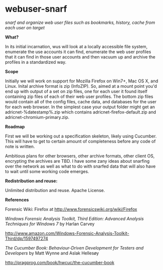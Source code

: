 webuser-snarf
=============
<i>snarf and organize web user files such as bookmarks, history, cache from each user on target</i>

<b>What?</b>

In its initial incarnation, wus will look at a locally accessible file system, enumerate the use accounts it can find, enumerate the web user profiles that it can find in those user accounts and then vacuum up and archive the profiles in a standardized way.

<b>Scope</b>

Initially we will work on support for Mozilla Firefox on Win7+, Mac OS X, and Linux. Inital archive format is zip (InfoZIP). So, aimed at a mount point you'd end up with output of a set on zip files, one for each user it found itself containing zip files of each of their web user profiles. The bottom zip files would contain all of the config files, cache data, and databases for the user for each web browser. In the simplest case your output folder might get an adricnet-%datestamp%.zip which contains adricnet-firefox-default.zip and adricnet-chromium-primary.zip.

<b>Roadmap</b>

First we will be working out a specification skeleton, likely using Cucumber. This will have to get to certain amount of completeness before any code of note is written.

Ambitious plans for other browsers, other archive formats, other client OS, encrypting the archives are TBD. I have some zany ideas about snarfing over the network as well as what to do with snarfed data that will also have to wait until some working code emerges.

<b>Redistribution and reuse:</b>

Unlimited distribution and reuse. Apache License.

<b>References</b>

Forensic Wiki: Firefox at http://www.forensicswiki.org/wiki/Firefox

<i>Windows Forensic Analysis Toolkit, Third Edition: Advanced Analysis Techniques for Windows 7</i> by Harlan Carvey

http://www.amazon.com/Windows-Forensic-Analysis-Toolkit-Third/dp/1597497274

<i>The Cucumber Book: Behaviour-Driven Development for Testers and Developers</i> by Matt Wynne and Aslak Hellesøy

http://pragprog.com/book/hwcuc/the-cucumber-book


